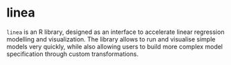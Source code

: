 # linea

`linea` is an R library, designed as an interface to accelerate linear regression modelling and visualization. The library allows to run and visualise simple models very quickly, while also allowing users to build more complex model specification through custom transformations.
